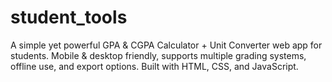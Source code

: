 # student_tools
A simple yet powerful GPA &amp; CGPA Calculator + Unit Converter web app for students.  Mobile &amp; desktop friendly, supports multiple grading systems, offline use, and export options.  Built with HTML, CSS, and JavaScript.
